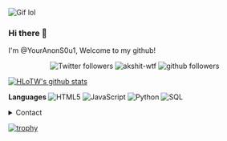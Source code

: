 ![Gif lol](https://i.gifer.com/C2Xt.gif?raw=true)

### Hi there 👋
I'm @YourAnonS0u1, Welcome to my github! 

<p align="center">
    <img src="https://img.shields.io/twitter/follow/YourAnonS0u1?label=Follow" alt="Twitter followers" />
    <img src="https://komarev.com/ghpvc/?username=HLoTW" alt="akshit-wtf" alt="Profile Views" />
    <img src="https://img.shields.io/github/followers/HLoTW?label=Follow&style=social" alt="github followers" />
</p>

[![HLoTW's github stats](https://github-readme-stats.vercel.app/api?username=HLoTW)](https://github.com/anuraghazra/github-readme-stats)



**Languages**
![HTML5](https://img.shields.io/badge/-HTML5-000000?style=flat&logo=HTML5)
![JavaScript](https://img.shields.io/badge/-JavaScript-000000?style=flat&logo=javascript)
![Python](https://img.shields.io/badge/-Python-000000?style=flat&logo=python)
![SQL](https://img.shields.io/badge/-SQL-000000?style=flat&logo=MySQL)

<details>
      <summary>Contact</summary>
  <p align=center>
    <a href="https://twitter.com/YourAnonS0u1">Twitter</a>
    <br>
</details>

[![trophy](https://github-profile-trophy.vercel.app/?username=HLoTW)](https://github.com/ryo-ma/github-profile-trophy)
